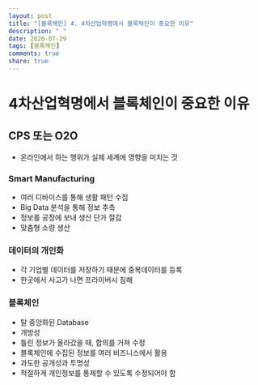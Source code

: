 ```yaml
---
layout: post
title: "[블록체인] 4. 4차산업혁명에서 블록체인이 중요한 이유"
description: " "
date: 2020-07-29
tags: [블록체인]
comments: true
share: true
---
```


# 4차산업혁명에서 블록체인이 중요한 이유

## CPS 또는 O2O

- 온라인에서 하는 행위가 실제 세계에 영향을 미치는 것

### Smart Manufacturing

- 여러 디바이스를 통해 생활 패턴 수집
- Big Data 분석을 통해 정보 추측
- 정보를 공장에 보내 생산 단가 절감
- 맞춤형 소량 생산


### 데이터의 개인화

- 각 기업별 데이터를 저장하기 때문에 중복데이터를 등록
- 한곳에서 사고가 나면 프라이버시 침해

### 블록체인

- 탈 중앙화된 Database 
- 개방성
- 틀린 정보가 올라갔을 때, 합의를 거쳐 수정
- 블록체인에 수집된 정보를 여러 비즈니스에서 활용
- 과도한 공개성과 투명성
- 적절하게 개인정보를 통제할 수 있도록 수정되어야 함
